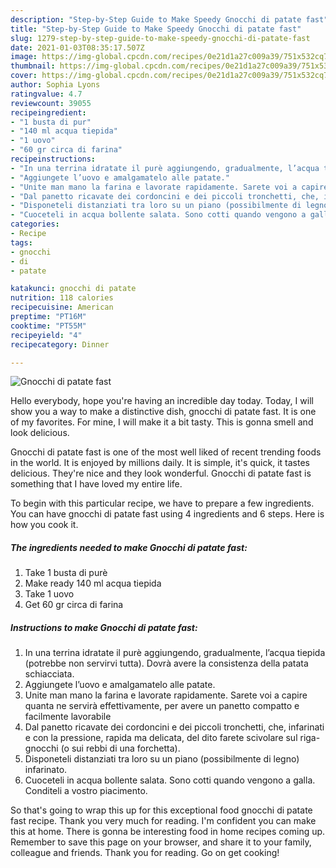 ```yaml
---
description: "Step-by-Step Guide to Make Speedy Gnocchi di patate fast"
title: "Step-by-Step Guide to Make Speedy Gnocchi di patate fast"
slug: 1279-step-by-step-guide-to-make-speedy-gnocchi-di-patate-fast
date: 2021-01-03T08:35:17.507Z
image: https://img-global.cpcdn.com/recipes/0e21d1a27c009a39/751x532cq70/gnocchi-di-patate-fast-recipe-main-photo.jpg
thumbnail: https://img-global.cpcdn.com/recipes/0e21d1a27c009a39/751x532cq70/gnocchi-di-patate-fast-recipe-main-photo.jpg
cover: https://img-global.cpcdn.com/recipes/0e21d1a27c009a39/751x532cq70/gnocchi-di-patate-fast-recipe-main-photo.jpg
author: Sophia Lyons
ratingvalue: 4.7
reviewcount: 39055
recipeingredient:
- "1 busta di pur"
- "140 ml acqua tiepida"
- "1 uovo"
- "60 gr circa di farina"
recipeinstructions:
- "In una terrina idratate il purè aggiungendo, gradualmente, l’acqua tiepida (potrebbe non servirvi tutta). Dovrà avere la consistenza della patata schiacciata."
- "Aggiungete l’uovo e amalgamatelo alle patate."
- "Unite man mano la farina e lavorate rapidamente. Sarete voi a capire quanta ne servirà effettivamente, per avere un panetto compatto e facilmente lavorabile"
- "Dal panetto ricavate dei cordoncini e dei piccoli tronchetti, che, infarinati e con la pressione, rapida ma delicata, del dito farete scivolare sul riga-gnocchi (o sui rebbi di una forchetta)."
- "Disponeteli distanziati tra loro su un piano (possibilmente di legno) infarinato."
- "Cuoceteli in acqua bollente salata. Sono cotti quando vengono a galla. Conditeli a vostro piacimento."
categories:
- Recipe
tags:
- gnocchi
- di
- patate

katakunci: gnocchi di patate 
nutrition: 118 calories
recipecuisine: American
preptime: "PT16M"
cooktime: "PT55M"
recipeyield: "4"
recipecategory: Dinner

---
```



![Gnocchi di patate fast](https://img-global.cpcdn.com/recipes/0e21d1a27c009a39/751x532cq70/gnocchi-di-patate-fast-recipe-main-photo.jpg)

Hello everybody, hope you're having an incredible day today. Today, I will show you a way to make a distinctive dish, gnocchi di patate fast. It is one of my favorites. For mine, I will make it a bit tasty. This is gonna smell and look delicious.

Gnocchi di patate fast is one of the most well liked of recent trending foods in the world. It is enjoyed by millions daily. It is simple, it's quick, it tastes delicious. They're nice and they look wonderful. Gnocchi di patate fast is something that I have loved my entire life.




To begin with this particular recipe, we have to prepare a few ingredients. You can have gnocchi di patate fast using 4 ingredients and 6 steps. Here is how you cook it.

<!--inarticleads1-->

##### The ingredients needed to make Gnocchi di patate fast:

1. Take 1 busta di purè
1. Make ready 140 ml acqua tiepida
1. Take 1 uovo
1. Get 60 gr circa di farina




<!--inarticleads2-->

##### Instructions to make Gnocchi di patate fast:

1. In una terrina idratate il purè aggiungendo, gradualmente, l’acqua tiepida (potrebbe non servirvi tutta). Dovrà avere la consistenza della patata schiacciata.
1. Aggiungete l’uovo e amalgamatelo alle patate.
1. Unite man mano la farina e lavorate rapidamente. Sarete voi a capire quanta ne servirà effettivamente, per avere un panetto compatto e facilmente lavorabile
1. Dal panetto ricavate dei cordoncini e dei piccoli tronchetti, che, infarinati e con la pressione, rapida ma delicata, del dito farete scivolare sul riga-gnocchi (o sui rebbi di una forchetta).
1. Disponeteli distanziati tra loro su un piano (possibilmente di legno) infarinato.
1. Cuoceteli in acqua bollente salata. Sono cotti quando vengono a galla. Conditeli a vostro piacimento.




So that's going to wrap this up for this exceptional food gnocchi di patate fast recipe. Thank you very much for reading. I'm confident you can make this at home. There is gonna be interesting food in home recipes coming up. Remember to save this page on your browser, and share it to your family, colleague and friends. Thank you for reading. Go on get cooking!
